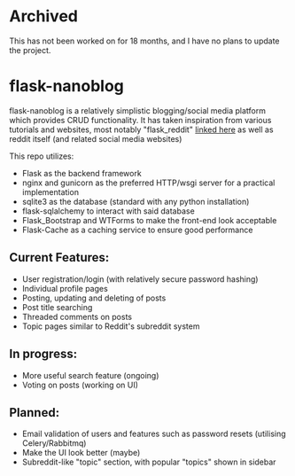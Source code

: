 # Archived

This has not been worked on for 18 months, and I have no plans to update the project.

# flask-nanoblog

flask-nanoblog is a relatively simplistic blogging/social media platform which provides CRUD functionality. It has taken inspiration from various tutorials and websites, most notably "flask_reddit" [linked here](https://github.com/codelucas/flask_reddit) as well as reddit itself (and related social media websites)

This repo utilizes:

- Flask as the backend framework
- nginx and gunicorn as the preferred HTTP/wsgi server for a practical implementation
- sqlite3 as the database (standard with any python installation)
- flask-sqlalchemy to interact with said database
- Flask_Bootstrap and WTForms to make the front-end look acceptable
- Flask-Cache as a caching service to ensure good performance

## Current Features:

- User registration/login (with relatively secure password hashing)
- Individual profile pages
- Posting, updating and deleting of posts
- Post title searching
- Threaded comments on posts
- Topic pages similar to Reddit's subreddit system

## In progress:

- More useful search feature (ongoing)
- Voting on posts (working on UI)

## Planned:

- Email validation of users and features such as password resets (utilising Celery/Rabbitmq)
- Make the UI look better (maybe)
- Subreddit-like "topic" section, with popular "topics" shown in sidebar
